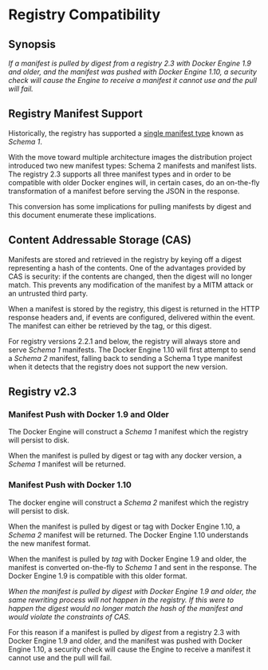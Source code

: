 <!--[metadata]>
+++
title = "registry Compatibility"
description = "describes get by digest pitfall"
keywords = ["registry, manifest, images, tags, repository, distribution, digest"]
+++
<![end-metadata]-->

# Registry Compatibility

## Synopsis
*If a manifest is pulled by _digest_ from a registry 2.3 with Docker Engine 1.9
and older, and the manifest was pushed with Docker Engine 1.10, a security check
will cause the Engine to receive a manifest it cannot use and the pull will fail.*

## Registry Manifest Support

Historically, the registry has supported a [single manifest type](https://github.com/docker/distribution/blob/master/docs/spec/manifest-v2-1.md)
known as _Schema 1_.

With the move toward multiple architecture images the distribution project
introduced two new manifest types:  Schema 2 manifests and manifest lists.  The
registry 2.3 supports all three manifest types and in order to be compatible
with older Docker engines will, in certain cases, do an on-the-fly
transformation of a manifest before serving the JSON in the response.

This conversion has some implications for pulling manifests by digest and this
document enumerate these implications.


## Content Addressable Storage (CAS)

Manifests are stored and retrieved in the registry by keying off a digest
representing a hash of the contents.  One of the advantages provided by CAS is
security: if the contents are changed, then the digest will no longer match.
This prevents any modification of the manifest by a MITM attack or an untrusted
third party.

When a manifest is stored by the registry, this digest is returned in the HTTP
response headers and, if events are configured, delivered within the event.  The
manifest can either be retrieved by the tag, or this digest.

For registry versions 2.2.1 and below, the registry will always store and
serve _Schema 1_ manifests.  The Docker Engine 1.10 will first
attempt to send a _Schema 2_ manifest, falling back to sending a
Schema 1 type manifest when it detects that the registry does not
support the new version.


## Registry v2.3

### Manifest Push with Docker 1.9 and Older

The Docker Engine will construct a _Schema 1_ manifest which the
registry will persist to disk.

When the manifest is pulled by digest or tag with any docker version, a
_Schema 1_ manifest will be returned.

### Manifest Push with Docker 1.10

The docker engine will construct a _Schema 2_ manifest which the
registry will persist to disk.

When the manifest is pulled by digest or tag with Docker Engine 1.10, a
_Schema 2_ manifest will be returned.  The Docker Engine 1.10
understands the new manifest format.

When the manifest is pulled by *tag* with Docker Engine 1.9 and older, the
manifest is converted on-the-fly to _Schema 1_ and sent in the
response.  The Docker Engine 1.9 is compatible with this older format.

*When the manifest is pulled by _digest_ with Docker Engine 1.9 and older, the
same rewriting process will not happen in the registry.  If this were to happen
the digest would no longer match the hash of the manifest and would violate the
constraints of CAS.*

For this reason if a manifest is pulled by _digest_ from a registry 2.3 with Docker
Engine 1.9 and older, and the manifest was pushed with Docker Engine 1.10, a
security check will cause the Engine to receive a manifest it cannot use and the
pull will fail.